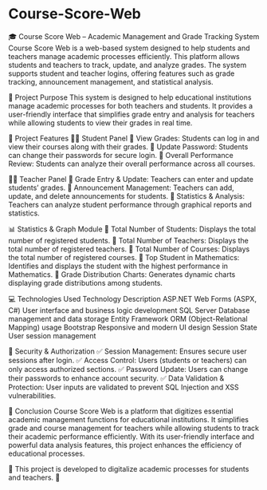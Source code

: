 # Course-Score-Web


🎓 Course Score Web – Academic Management and Grade Tracking System
Course Score Web is a web-based system designed to help students and teachers manage academic processes efficiently. This platform allows students and teachers to track, update, and analyze grades. The system supports student and teacher logins, offering features such as grade tracking, announcement management, and statistical analysis.

🔹 Project Purpose
This system is designed to help educational institutions manage academic processes for both teachers and students. It provides a user-friendly interface that simplifies grade entry and analysis for teachers while allowing students to view their grades in real time.

🏫 Project Features
🧑‍🎓 Student Panel
📌 View Grades: Students can log in and view their courses along with their grades.
📌 Update Password: Students can change their passwords for secure login.
📌 Overall Performance Review: Students can analyze their overall performance across all courses.

👨‍🏫 Teacher Panel
📌 Grade Entry & Update: Teachers can enter and update students’ grades.
📌 Announcement Management: Teachers can add, update, and delete announcements for students.
📌 Statistics & Analysis: Teachers can analyze student performance through graphical reports and statistics.

📊 Statistics & Graph Module
📌 Total Number of Students: Displays the total number of registered students.
📌 Total Number of Teachers: Displays the total number of registered teachers.
📌 Total Number of Courses: Displays the total number of registered courses.
📌 Top Student in Mathematics: Identifies and displays the student with the highest performance in Mathematics.
📌 Grade Distribution Charts: Generates dynamic charts displaying grade distributions among students.

💻 Technologies Used
Technology	      Description
ASP.NET           Web Forms (ASPX, C#)	User interface and business logic development
SQL Server	      Database management and data storage
Entity Framework	ORM (Object-Relational Mapping) usage
Bootstrap	        Responsive and modern UI design
Session State	    User session management

🔐 Security & Authorization
✅ Session Management: Ensures secure user sessions after login.
✅ Access Control: Users (students or teachers) can only access authorized sections.
✅ Password Update: Users can change their passwords to enhance account security.
✅ Data Validation & Protection: User inputs are validated to prevent SQL Injection and XSS vulnerabilities.

🚀 Conclusion
Course Score Web is a platform that digitizes essential academic management functions for educational institutions. It simplifies grade and course management for teachers while allowing students to track their academic performance efficiently. With its user-friendly interface and powerful data analysis features, this project enhances the efficiency of educational processes.

📌 This project is developed to digitalize academic processes for students and teachers. 🎯




